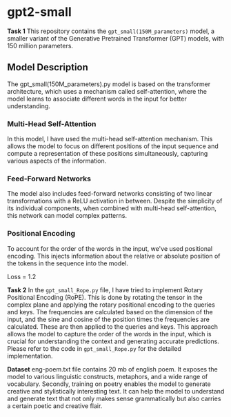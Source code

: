 # gpt2-small

**Task 1**
This repository contains the `gpt_small(150M_parameters)` model, a smaller variant of the Generative Pretrained Transformer (GPT) models, with 150 million parameters.

## Model Description

The gpt_small(150M_parameters).py model is based on the transformer architecture, which uses a mechanism called self-attention, where the model learns to associate different words in the input for better understanding.

### Multi-Head Self-Attention

In this model, I have used the multi-head self-attention mechanism. This allows the model to focus on different positions of the input sequence and compute a representation of these positions simultaneously, capturing various aspects of the information.

### Feed-Forward Networks

The model also includes feed-forward networks consisting of two linear transformations with a ReLU activation in between. Despite the simplicity of its individual components, when combined with multi-head self-attention, this network can model complex patterns.

### Positional Encoding

To account for the order of the words in the input, we've used positional encoding. This injects information about the relative or absolute position of the tokens in the sequence into the model.

Loss = 1.2

**Task 2**
In the `gpt_small_Rope.py` file, I have tried to implement Rotary Positional Encoding (RoPE). This is done by rotating the tensor in the complex plane and applying the rotary positional encoding to the queries and keys. The frequencies are calculated based on the dimension of the input, and the sine and cosine of the position times the frequencies are calculated. These are then applied to the queries and keys. This approach allows the model to capture the order of the words in the input, which is crucial for understanding the context and generating accurate predictions. Please refer to the code in `gpt_small_Rope.py` for the detailed implementation.


**Dataset**
eng-poem.txt file contains 20 mb of english poem.  It exposes the model to various linguistic constructs, metaphors, and a wide range of vocabulary. Secondly, training on poetry enables the model to generate creative and stylistically interesting text. It can help the model to understand and generate text that not only makes sense grammatically but also carries a certain poetic and creative flair.
